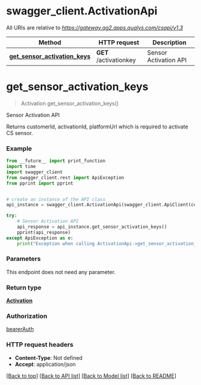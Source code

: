 # swagger_client.ActivationApi

All URIs are relative to *https://gateway.qg2.apps.qualys.com/csapi/v1.3*

Method | HTTP request | Description
------------- | ------------- | -------------
[**get_sensor_activation_keys**](ActivationApi.md#get_sensor_activation_keys) | **GET** /activationkey | Sensor Activation API

# **get_sensor_activation_keys**
> Activation get_sensor_activation_keys()

Sensor Activation API

Returns customerId, activationId, platformUrl which is required to activate CS sensor.

### Example
```python
from __future__ import print_function
import time
import swagger_client
from swagger_client.rest import ApiException
from pprint import pprint


# create an instance of the API class
api_instance = swagger_client.ActivationApi(swagger_client.ApiClient(configuration))

try:
    # Sensor Activation API
    api_response = api_instance.get_sensor_activation_keys()
    pprint(api_response)
except ApiException as e:
    print("Exception when calling ActivationApi->get_sensor_activation_keys: %s\n" % e)
```

### Parameters
This endpoint does not need any parameter.

### Return type

[**Activation**](Activation.md)

### Authorization

[bearerAuth](../README.md#bearerAuth)

### HTTP request headers

 - **Content-Type**: Not defined
 - **Accept**: application/json

[[Back to top]](#) [[Back to API list]](../README.md#documentation-for-api-endpoints) [[Back to Model list]](../README.md#documentation-for-models) [[Back to README]](../README.md)

